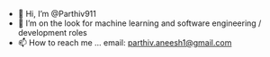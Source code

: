- 👋 Hi, I’m @Parthiv911
- 👀 I’m on the look for machine learning and software engineering / development roles
- 📫 How to reach me ... email: parthiv.aneesh1@gmail.com

<!---
Parthiv911/Parthiv911 is a ✨ special ✨ repository because its `README.md` (this file) appears on your GitHub profile.
You can click the Preview link to take a look at your changes.
--->
